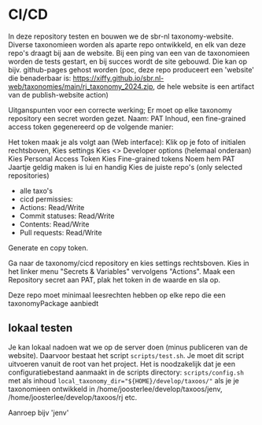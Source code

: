 # CI/CD

In deze repository testen en bouwen we de sbr-nl taxonomy-website.
Diverse taxonomieen worden als aparte repo ontwikkeld, en elk van deze repo's draagt bij aan de website.
Bij een ping van een van de taxonomieen worden de tests gestart, en bij succes wordt de site gebouwd.
Die kan op bijv. github-pages gehost worden (poc, deze repo produceert een 'website' die benaderbaar is: https://xiffy.github.io/sbr.nl-web/taxonomies/main/rj_taxonomy_2024.zip, de hele website is een artifact van de publish-website action)

Uitganspunten voor een correcte werking;
Er moet op elke taxonomy repository een secret worden gezet.
Naam: PAT
Inhoud, een fine-grained access token gegenereerd op de volgende manier:

Het token maak je als volgt aan (Web interface):
Klik op je foto of initialen rechtsboven,
Kies settings 
Kies <> Developer options (helemaal onderaan)
Kies Personal Access Token
Kies Fine-grained tokens
Noem hem PAT
Jaartje geldig maken is lui en handig
Kies de juiste repo's (only selected repositories)
- alle taxo's
- cicd
permissies:
- Actions: Read/Write
- Commit statuses: Read/Write
- Contents: Read/Write
- Pull requests: Read/Write

Generate en copy token.

Ga naar de taxonomy/cicd repository en kies settings rechtsboven. Kies in het linker menu "Secrets & Variables" vervolgens "Actions". Maak een Repository secret aan 
PAT, plak het token in de waarde en sla op. 

Deze repo moet minimaal leesrechten hebben op elke repo die een taxonomyPackage aanbiedt

## lokaal testen
Je kan lokaal nadoen wat we op de server doen (minus publiceren van de website). Daarvoor bestaat het script `scripts/test.sh`. Je moet dit script uitvoeren vanuit de root van het project. Het is noodzakelijk dat je een configuratiebestand aanmaakt in de scripts directory: `scripts/config.sh` met als inhoud `local_taxonomy_dir="${HOME}/develop/taxoos/"` als je je taxonomieen ontwikkeld in /home/joosterlee/develop/taxoos/jenv, /home/joosterlee/develop/taxoos/rj etc.

Aanroep bijv 'jenv' 

